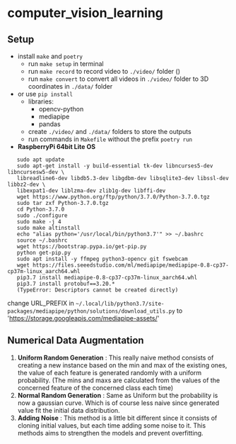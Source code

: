 # computer_vision_learning
## Setup
* install `make` and `poetry`
    * run `make setup` in terminal
    * run `make record` to record video to `./video/` folder ()
    * run `make convert` to convert all videos in `./video/` folder to 3D coordinates in `./data/` folder
* or use `pip install`
    * libraries:
        * opencv-python
        * mediapipe
        * pandas
    * create `./video/` and `./data/` folders to store the outputs
    * run commands in `Makefile` without the prefix `poetry run`
* **RaspberryPi 64bit Lite OS** 
```
   sudo apt update
   sudo apt-get install -y build-essential tk-dev libncurses5-dev libncursesw5-dev \
   libreadline6-dev libdb5.3-dev libgdbm-dev libsqlite3-dev libssl-dev libbz2-dev \
   libexpat1-dev liblzma-dev zlib1g-dev libffi-dev
   wget https://www.python.org/ftp/python/3.7.0/Python-3.7.0.tgz
   sudo tar zxf Python-3.7.0.tgz
   cd Python-3.7.0
   sudo ./configure
   sudo make -j 4
   sudo make altinstall
   echo "alias python='/usr/local/bin/python3.7'" >> ~/.bashrc
   source ~/.bashrc
   wget https://bootstrap.pypa.io/get-pip.py
   python get-pip.py
   sudo apt install -y ffmpeg python3-opencv git fswebcam
   wget https://files.seeedstudio.com/ml/mediapipe/mediapipe-0.8-cp37-cp37m-linux_aarch64.whl
   pip3.7 install mediapipe-0.8-cp37-cp37m-linux_aarch64.whl
   pip3.7 install protobuf==3.20.*
   (TypeError: Descriptors cannot be created directly)
``` 
change URL_PREFIX in `~/.local/lib/python3.7/site-packages/mediapipe/python/solutions/download_utils.py` to 'https://storage.googleapis.com/mediapipe-assets/'

## Numerical Data Augmentation
1. **Uniform Random Generation** : This really naive method consists of creating a new instance based on the min and max of the existing ones, the value of each feature is generated randomly with a uniform probability. (The mins and maxs are calculated from the values of the concerned feature of the concerned class each time)
2. **Normal Random Generation** : Same as Uniform but the probability is now a gaussian curve. Which is of course less naive since generated value fit the initial data distribution.
3. **Adding Noise** : This method is a little bit different since it consists of cloning initial values, but each time adding some noise to it. This methods aims to strengthen the models and prevent overfitting.

